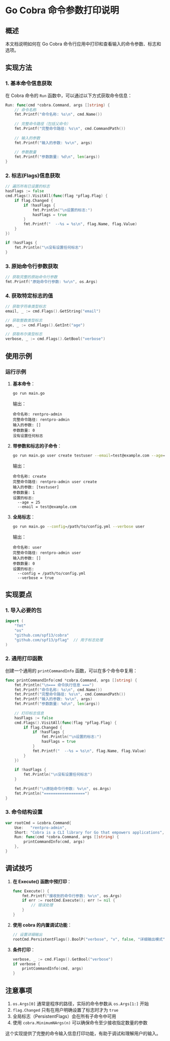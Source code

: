 # Go Cobra 命令参数打印说明

## 概述
本文档说明如何在 Go Cobra 命令行应用中打印和查看输入的命令参数、标志和选项。

## 实现方法

### 1. 基本命令信息获取

在 Cobra 命令的 `Run` 函数中，可以通过以下方式获取命令信息：

```go
Run: func(cmd *cobra.Command, args []string) {
    // 命令名称
    fmt.Printf("命令名称: %s\n", cmd.Name())
    
    // 完整命令路径（包括父命令）
    fmt.Printf("完整命令路径: %s\n", cmd.CommandPath())
    
    // 输入的参数
    fmt.Printf("输入的参数: %v\n", args)
    
    // 参数数量
    fmt.Printf("参数数量: %d\n", len(args))
}
```

### 2. 标志(Flags)信息获取

```go
// 遍历所有已设置的标志
hasFlags := false
cmd.Flags().VisitAll(func(flag *pflag.Flag) {
    if flag.Changed {
        if !hasFlags {
            fmt.Println("\n设置的标志:")
            hasFlags = true
        }
        fmt.Printf("  --%s = %s\n", flag.Name, flag.Value)
    }
})

if !hasFlags {
    fmt.Println("\n没有设置任何标志")
}
```

### 3. 原始命令行参数获取

```go
// 获取完整的原始命令行参数
fmt.Printf("原始命令行参数: %v\n", os.Args)
```

### 4. 获取特定标志的值

```go
// 获取字符串类型标志
email, _ := cmd.Flags().GetString("email")

// 获取整数类型标志
age, _ := cmd.Flags().GetInt("age")

// 获取布尔类型标志
verbose, _ := cmd.Flags().GetBool("verbose")
```

## 使用示例

### 运行示例

1. **基本命令**：
   ```bash
   go run main.go
   ```
   输出：
   ```
   命令名称: rentpro-admin
   完整命令路径: rentpro-admin
   输入的参数: []
   参数数量: 0
   没有设置任何标志
   ```

2. **带参数和标志的子命令**：
   ```bash
   go run main.go user create testuser --email=test@example.com --age=25
   ```
   输出：
   ```
   命令名称: create
   完整命令路径: rentpro-admin user create
   输入的参数: [testuser]
   参数数量: 1
   设置的标志:
     --age = 25
     --email = test@example.com
   ```

3. **全局标志**：
   ```bash
   go run main.go --config=/path/to/config.yml --verbose user
   ```
   输出：
   ```
   命令名称: user
   完整命令路径: rentpro-admin user
   输入的参数: []
   参数数量: 0
   设置的标志:
     --config = /path/to/config.yml
     --verbose = true
   ```

## 实现要点

### 1. 导入必要的包
```go
import (
    "fmt"
    "os"
    "github.com/spf13/cobra"
    "github.com/spf13/pflag"  // 用于标志处理
)
```

### 2. 通用打印函数
创建一个通用的 `printCommandInfo` 函数，可以在多个命令中复用：

```go
func printCommandInfo(cmd *cobra.Command, args []string) {
    fmt.Println("\n=== 命令执行信息 ===")
    fmt.Printf("命令名称: %s\n", cmd.Name())
    fmt.Printf("完整命令路径: %s\n", cmd.CommandPath())
    fmt.Printf("输入的参数: %v\n", args)
    fmt.Printf("参数数量: %d\n", len(args))
    
    // 打印标志信息
    hasFlags := false
    cmd.Flags().VisitAll(func(flag *pflag.Flag) {
        if flag.Changed {
            if !hasFlags {
                fmt.Println("\n设置的标志:")
                hasFlags = true
            }
            fmt.Printf("  --%s = %s\n", flag.Name, flag.Value)
        }
    })
    
    if !hasFlags {
        fmt.Println("\n没有设置任何标志")
    }
    
    fmt.Printf("\n原始命令行参数: %v\n", os.Args)
    fmt.Println("==================")
}
```

### 3. 命令结构设置
```go
var rootCmd = &cobra.Command{
    Use:   "rentpro-admin",
    Short: "Cobra is a CLI library for Go that empowers applications",
    Run: func(cmd *cobra.Command, args []string) {
        printCommandInfo(cmd, args)
    },
}
```

## 调试技巧

1. **在 Execute() 函数中预打印**：
   ```go
   func Execute() {
       fmt.Printf("接收到的命令行参数: %v\n", os.Args)
       if err := rootCmd.Execute(); err != nil {
           // 错误处理
       }
   }
   ```

2. **使用 cobra 的内置调试功能**：
   ```go
   // 设置详细输出
   rootCmd.PersistentFlags().BoolP("verbose", "v", false, "详细输出模式")
   ```

3. **条件打印**：
   ```go
   verbose, _ := cmd.Flags().GetBool("verbose")
   if verbose {
       printCommandInfo(cmd, args)
   }
   ```

## 注意事项

1. `os.Args[0]` 通常是程序的路径，实际的命令参数从 `os.Args[1:]` 开始
2. `flag.Changed` 只有在用户明确设置了标志时才为 `true`
3. 全局标志（PersistentFlags）会在所有子命令中可用
4. 使用 `cobra.MinimumNArgs(n)` 可以确保命令至少接收指定数量的参数

这个实现提供了完整的命令输入信息打印功能，有助于调试和理解用户的输入。